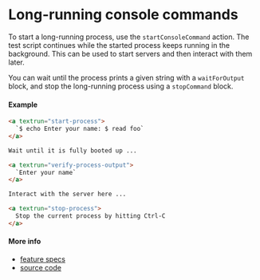 # Long-running console commands

To start a long-running process, use the `startConsoleCommand` action. The test
script continues while the started process keeps running in the background. This
can be used to start servers and then interact with them later.

You can wait until the process prints a given string with a `waitForOutput`
block, and stop the long-running process using a `stopCommand` block.

#### Example

```html
<a textrun="start-process">
  `$ echo Enter your name: $ read foo`
</a>

Wait until it is fully booted up ...

<a textrun="verify-process-output">
  `Enter your name`
</a>

Interact with the server here ...

<a textrun="stop-process">
  Stop the current process by hitting Ctrl-C
</a>
```

#### More info

- [feature specs](../../text-runner/features/actions/built-in/start-stop-process/basic.feature)
- [source code](../../text-runner/src/actions/built-in/start-process.ts)
